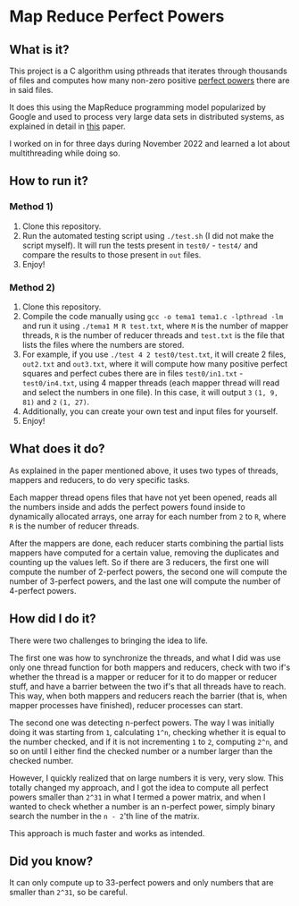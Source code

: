 # Map Reduce Perfect Powers

## What is it?

This project is a C algorithm using pthreads that iterates through thousands of files and computes how many non-zero positive [perfect powers](https://en.wikipedia.org/wiki/Perfect_power) there are in said files.

It does this using the MapReduce programming model popularized by Google and used to process very large data sets in distributed systems, as explained in detail in [this](http://static.googleusercontent.com/media/research.google.com/en//archive/mapreduce-osdi04.pdf) paper.

I worked on in for three days during November 2022 and learned a lot about multithreading while doing so.

## How to run it?

### Method 1)

1.  Clone this repository.
2.  Run the automated testing script using `./test.sh` (I did not make the script myself). It will run the tests present in `test0/` - `test4/` and compare the results to those present in `out` files.
3.  Enjoy!

### Method 2)

1.  Clone this repository.
2.  Compile the code manually using `gcc -o tema1 tema1.c -lpthread -lm` and run it using `./tema1 M R test.txt`, where `M` is the number of mapper threads, `R` is the number of reducer threads and `test.txt` is the file that lists the files where the numbers are stored.
3.  For example, if you use `./test 4 2 test0/test.txt`, it will create 2 files, `out2.txt` and `out3.txt`, where it will compute how many positive perfect squares and perfect cubes there are in files `test0/in1.txt` - `test0/in4.txt`, using 4 mapper threads (each mapper thread will read and select the numbers in one file). In this case, it will output `3` `(1, 9, 81)` and `2` `(1, 27)`.
4.  Additionally, you can create your own test and input files for yourself.
5.  Enjoy!

## What does it do?

As explained in the paper mentioned above, it uses two types of threads, mappers and reducers, to do very specific tasks.

Each mapper thread opens files that have not yet been opened, reads all the numbers inside and adds the perfect powers found inside to dynamically allocated arrays, one array for each number from `2` to `R`, where `R` is the number of reducer threads.

After the mappers are done, each reducer starts combining the partial lists mappers have computed for a certain value, removing the duplicates and counting up the values left. So if there are 3 reducers, the first one will compute the number of 2-perfect powers, the second one will compute the number of 3-perfect powers, and the last one will compute the number of 4-perfect powers.

## How did I do it?

There were two challenges to bringing the idea to life.

The first one was how to synchronize the threads, and what I did was use only one thread function for both mappers and reducers, check with two if's whether the thread is a mapper or reducer for it to do mapper or reducer stuff, and have a barrier between the two if's that all threads have to reach. This way, when both mappers and reducers reach the barrier (that is, when mapper processes have finished), reducer processes can start.

The second one was detecting n-perfect powers. The way I was initially doing it was starting from `1`, calculating `1^n`, checking whether it is equal to the number checked, and if it is not incrementing `1` to `2`, computing `2^n`, and so on until I either find the checked number or a number larger than the checked number.

However, I quickly realized that on large numbers it is very, very slow. This totally changed my approach, and I got the idea to compute all perfect powers smaller than `2^31` in what I termed a power matrix, and when I wanted to check whether a number is an n-perfect power, simply binary search the number in the `n - 2`'th line of the matrix.

This approach is much faster and works as intended.

## Did you know?

It can only compute up to 33-perfect powers and only numbers that are smaller than `2^31`, so be careful.
